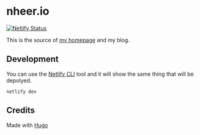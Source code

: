 # nheer.io

[![Netlify Status](https://api.netlify.com/api/v1/badges/09508b38-e973-4246-a1a8-a417ddef22e3/deploy-status)](https://app.netlify.com/sites/peaceful-goldberg-bb0221/deploys)

This is the source of [my homepage](https://nheer.io) and my blog.

## Development

You can use the [Netlify CLI](https://cli.netlify.com/) tool and it will show the same thing that will be depolyed.

```
netlify dev
```

## Credits

Made with [Hugo](https://gohugo.io)
